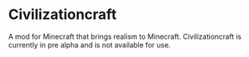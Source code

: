 Civilizationcraft
=====================

A mod for Minecraft that brings realism to Minecraft.
Civilizationcraft is currently in pre alpha and is not available for use.